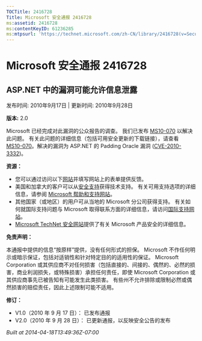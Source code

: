 ```yaml
---
TOCTitle: 2416728
Title: Microsoft 安全通报 2416728
ms:assetid: 2416728
ms:contentKeyID: 61236285
ms:mtpsurl: 'https://technet.microsoft.com/zh-CN/library/2416728(v=Security.10)'
---
```




Microsoft 安全通报 2416728
==========================

ASP.NET 中的漏洞可能允许信息泄露
--------------------------------

发布时间: 2010年9月17日 | 更新时间: 2010年9月28日

**版本:** 2.0

Microsoft 已经完成对此漏洞的公众报告的调查。 我们已发布 [MS10-070](http://go.microsoft.com/fwlink/?linkid=202409) 以解决此问题。 有关此问题的详细信息（包括可用安全更新的下载链接），请查看 [MS10-070](http://go.microsoft.com/fwlink/?linkid=202409)。解决的漏洞为 ASP.NET 的 Padding Oracle 漏洞 ([CVE-2010-3332](http://www.cve.mitre.org/cgi-bin/cvename.cgi?name=cve-2010-3332))。

**资源：**

-   您可以通过访问以下[网站](https://support.microsoft.com/common/survey.aspx?scid=sw;en;1257&amp;showpage=1&amp;ws=technet&amp;sd=tech)并填写网站上的表单提供反馈。
-   美国和加拿大的客户可以从[安全支持](http://go.microsoft.com/fwlink/?linkid=21131)获得技术支持。 有关可用支持选项的详细信息，请参阅 [Microsoft 帮助和支持网站](http://support.microsoft.com)。
-   其他国家（或地区）的用户可从当地的 Microsoft 分公司获得支持。 有关如何就国际支持问题与 Microsoft 取得联系方面的详细信息，请访问[国际支持网站](http://go.microsoft.com/fwlink/?linkid=21155)。
-   [Microsoft TechNet 安全网站](http://go.microsoft.com/fwlink/?linkid=21132)提供了有关 Microsoft 产品安全的详细信息。

**免责声明：**

本通报中提供的信息“按原样”提供，没有任何形式的担保。 Microsoft 不作任何明示或暗示保证，包括对适销性和针对特定目的的适用性的保证。 Microsoft Corporation 或其供应商不对任何损害（包括直接的、间接的、偶然的、必然的损害，商业利润损失，或特殊损害）承担任何责任，即使 Microsoft Corporation 或其供应商事先已被告知有可能发生此类损害。 有些州不允许排除或限制必然或偶然损害的赔偿责任，因此上述限制可能不适用。

**修订：**

-   V1.0（2010 年 9 月 17 日）： 已发布通报
-   V2.0（2010 年 9 月 28 日）： 已更新通报，以反映安全公告的发布

*Built at 2014-04-18T13:49:36Z-07:00*
